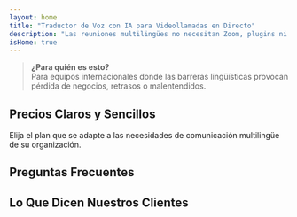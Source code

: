 ```yaml
---
layout: home
title: "Traductor de Voz con IA para Videollamadas en Directo"
description: "Las reuniones multilingües no necesitan Zoom, plugins ni intérpretes. InterMind es un traductor de voz con IA para videollamadas en tiempo real — habla y traduce al instante."
isHome: true
---
```


<!-- text="Céntrate en el crecimiento — deja que InterMind se encargue de los idiomas." -->
<!-- text="Las aulas tardan años; InterMind ofrece comprensión en tiempo real hoy, en todos los idiomas." -->
<!-- text="Reuniones por Video **Multilingües** con Interpretación por **Voz**" -->
<!-- title="Reuniones por Video con **Interpretación** en Directo" -->

<HeroSection
title="Reúnete en **Cualquier** Idioma"
text="Nueva generación de videollamadas. Traducción de voz con IA — evolucionada a interpretación en tiempo real.">

<AuthButton text="Escucha la diferencia" buttonClass="brand"/>
<!-- <ContactFormModalNav buttonText="Solicitar una Demo"/>
<NavButton to="#pricing" buttonClass="alt" buttonLabel="Precios" /> -->
</HeroSection>

> **¿Para quién es esto?**  
> Para equipos internacionales donde las barreras lingüísticas provocan pérdida de negocios, retrasos o malentendidos.

<span id="1"></span>
<FeatureBlock :card="{
  title: 'Traducción ≠ Comprensión. Esto es lo siguiente.',
  details: 'Sin importar el idioma, **tu voz es escuchada — y comprendida** — como si compartieran la misma lengua.',
    items: [
      '⚡︎ De forma natural, en [tiempo real](/product/how-it-works), y sin subtítulos ni retrasos.',
      '✧ La interpretación potenciada por IA capta el tono, la intención y la terminología específica del sector.',
    ],
  link: './product/what-is-intermind',
  src: {
    light: '/1.png',
    dark: '/1.png',
  },
  inversion: false
}" />

<span id="3"></span>
<FeatureBlock :card="{
    title: 'La Mente Dentro de Tus Reuniones',
    details: 'InterMind convierte cada llamada multilingüe en conocimiento claro y consultable.',
    items: [
      '🔍 **Pregunta cualquier cosa** — la IA encuentra respuestas **en todas tus reuniones**.',
      '✧ Extrae automáticamente tareas, responsables y fechas límite.',
      '✧ Resume los puntos clave en cualquier idioma — al instante.',
    ],
    link: '/product/how-it-works#🧩-deep-memory-deep-understanding',
    src: {
      light: '/2l.png',
      dark: '/2d.png',
    },
    inversion: true
  }" />

<span id="2"></span>
<FeatureBlock :card="{
    title: 'Diseñado para Reuniones Serias — No Solo para Charlar',
    details: 'InterMind es una **plataforma de reuniones por video** de nivel profesional, no un complemento o plugin ligero.',
    items: [
      '✧ Resolución 1080p, supresión inteligente de ruido, programación, moderación, compartir pantalla, grabación, chat entre participantes e integración completa con calendario — todo incluido, **listo para usar**.',
    ],
    link: '/product/how-it-works',
    src: {
      light: '/3l.png',
      dark: '/3d.png',
    },
    inversion: false
  }" />

<span id="4"></span>
<FeatureBlock
  :card="{
    title: 'Privacidad Donde Importa',
    details:
      'InterMind está diseñado para conversaciones que requieren confianza — donde la privacidad y el control son fundamentales.',
    items: [
      '⚡︎ [Privacidad basada en regiones](/product/privacy-architecture) — UE, EE. UU., SE Asia',
      '✧ Cumple con: GDPR, CCPA, UAE PDPL',
      '✧ **Cero entrenamiento con datos**. Sin acceso de terceros.'
    ],
    link: '/product/privacy-architecture',
    src: {
      light: '/4.png',
      dark: '/4.png',
    },
    inversion: true
  }"
/>

<span id="Pricing"></span>

## Precios Claros y Sencillos

Elija el plan que se adapte a las necesidades de comunicación multilingüe de su organización.

<PricingPlans :plans="[
  {
    title: '**Básico** &nbsp 1 usuario',
    price: '**Gratis**',
    details: '25 reuniones gratuitas',
    items: [
      'Reuniones de video de 100 participantes + 30 GB de almacenamiento compartido por usuario [💬](#2)',
      'Interpretación de voz a voz [💬](#1)',
      'Asistente de IA [💬](#3)',
    ],
  },
  {
    title: '**Pro** &nbsp 1-99 usuarios',
    price: '**$20** /mes/usuario, facturado anualmente',
    details: 'o $25 facturado mensualmente',
    items: [
      'Reuniones de video de 150 participantes + 2 TB de almacenamiento compartido por usuario [💬](#2)',
      'Interpretación de voz a voz [💬](#1)',
      'Asistente de IA [💬](#3)',
    ],
  },
  {
    title: '**Empresarial** &nbsp 1-500 usuarios',
    price: '**Privacidad**',
    details: 'Seguridad de nivel empresarial',
    items: [
      'Reuniones de video de 500 participantes + 5 TB de almacenamiento compartido por usuario [💬](#2)',
      'Interpretación de voz a voz [💬](#1)',
      'Asistente de IA [💬](#3)',
      'Privacidad basada en región [💬](#4)',
    ],
  }
]">
<AuthButton text="Prueba gratis" buttonClass="alt"/>
<AuthButton text="Comprar ahora" buttonClass="brand"/>
<ContactFormModalNav buttonText="Solicitar acceso" buttonClass="alt"/>
</PricingPlans>

<span id="FAQ"></span>

## Preguntas Frecuentes

<AccordionGroup :items="[
  {
    q: '¿Qué es un usuario con licencia y qué es un Participante?',
    a: 'Un usuario con licencia tiene una licencia gratuita o de pago y puede programar reuniones con participantes según la capacidad que permite su plan. Un Participante es un invitado a una reunión programada por alguien con una licencia de reunión. Un Participante no requiere una cuenta o licencia para unirse a una reunión y puede **unirse gratis**. Los participantes pueden unirse a una reunión desde dispositivos de escritorio, móviles y tabletas.'
  },
  {
    q: '¿Cuántos participantes pueden unirse a la reunión?',
    a: 'El número de participantes depende de su plan: Basic permite hasta 100 participantes, Pro admite hasta 150 participantes y Business permite hasta 500 participantes por reunión.'
  },
  {
    q: '¿Cuántas personas pueden usar una licencia de InterMind?',
    a: 'Un usuario con licencia puede organizar un número ilimitado de reuniones. Sin embargo, si varios usuarios necesitan programar reuniones separadas al mismo tiempo, necesitará licencias de reunión adicionales por usuario.'
  },
  {
    q: '¿La interpretación de voz funciona en todos los planes?',
    a: 'Sí, la interpretación de voz a voz en tiempo real funciona en todos los planes, incluido el plan Basic gratuito. Sin embargo, el plan Basic está limitado a 25 reuniones en total. Los planes Pro y Business permiten reuniones ilimitadas con límites de participantes aumentados y funciones adicionales.'
  },
  {
    q: '¿Cuál es la duración máxima de una reunión?',
    a: 'Las reuniones pueden durar hasta 24 horas en todos los planes.'
  },
  {
    q: '¿Puedo grabar reuniones?',
    a: 'Sí, todos los planes admiten la grabación de reuniones. Las grabaciones se almacenan en su cuenta y se pueden acceder posteriormente.'
  },
  {
    q: '¿Hay un límite en el número de reuniones que puedo organizar?',
    a: 'El plan Basic permite hasta 25 reuniones, mientras que los planes Pro y Business permiten reuniones ilimitadas.'
  },
  {
    q: '¿Puedo usar InterMind en dispositivos móviles?',
    a: 'Sí, InterMind es totalmente compatible con dispositivos de escritorio, móviles y tabletas.'
  },
  {
    q: '¿Qué pasa si necesito más almacenamiento para las grabaciones?',
    a: 'El plan Pro ofrece 2 TB de almacenamiento compartido por usuario, mientras que el plan Business proporciona 5 TB. Si necesita más, contáctenos para soluciones personalizadas.'
  },
  {
    q: '¿Cómo garantiza InterMind la privacidad y seguridad de los datos?',
    a: 'InterMind está diseñado pensando en la privacidad. Ofrecemos procesamiento basado en región, configuración privada por defecto y cumplimiento con los estándares GDPR, CCPA y UAE PDPL.'
  },
  {
    q: '¿Puedo probar InterMind antes de comprar un plan?',
    a: 'Sí, puede comenzar con el plan Basic gratuito para experimentar las funciones antes de actualizar a los planes Pro o Business.'
  },
  {
    q: '¿Qué pasa si necesito ayuda o soporte?',
    a: 'Ofrecemos soporte a través de nuestro centro de ayuda, correo electrónico y chat en vivo. Para usuarios del plan Business, hay soporte dedicado disponible.'
  },
  {
    q: '¿Puedo cancelar mi suscripción en cualquier momento?',
    a: 'Sí, puede cancelar su suscripción en cualquier momento. Para planes mensuales, la cancelación tiene efecto al final del ciclo de facturación actual. Los planes anuales se pueden cancelar con un reembolso prorrateado.'
  },
  {
    q: '¿Cómo actualizo o bajo de categoría mi plan?',
    a: 'Puede actualizar o bajar de categoría su plan en cualquier momento a través de la configuración de su cuenta. Los cambios tendrán efecto inmediatamente.'
  },
  {
    q: '¿Qué idiomas admite InterMind para la interpretación de voz?',
    a: 'InterMind admite una amplia gama de idiomas para la interpretación de voz en tiempo real. La lista se expande continuamente, así que consulte nuestro sitio web para las últimas actualizaciones.'
  }
]" />

<span id="Testimonials"></span>

## Lo Que Dicen Nuestros Clientes

<AutoScrollTestimonials testimonialsUrl="/testimonials.json"/>